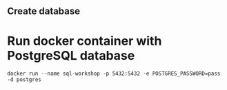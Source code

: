 ## Create database ##
# Run docker container with PostgreSQL database #
`docker run --name sql-workshop -p 5432:5432 -e POSTGRES_PASSWORD=pass -d postgres`
